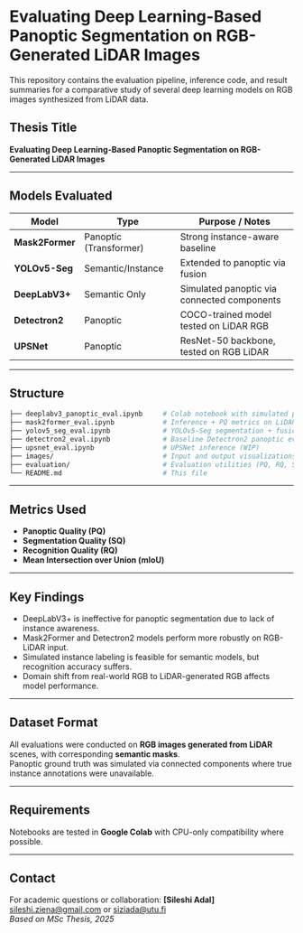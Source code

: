 
# Evaluating Deep Learning-Based Panoptic Segmentation on RGB-Generated LiDAR Images

This repository contains the evaluation pipeline, inference code, and result summaries for a comparative study of several deep learning models on RGB images synthesized from LiDAR data.

## Thesis Title
**Evaluating Deep Learning-Based Panoptic Segmentation on RGB-Generated LiDAR Images**

---

##  Models Evaluated

| Model            | Type                 | Purpose / Notes |
|------------------|----------------------|------------------|
| **Mask2Former**  | Panoptic (Transformer) | Strong instance-aware baseline |
| **YOLOv5-Seg**   | Semantic/Instance     | Extended to panoptic via fusion |
| **DeepLabV3+**   | Semantic Only         | Simulated panoptic via connected components |
| **Detectron2**   | Panoptic              | COCO-trained model tested on LiDAR RGB |
| **UPSNet**       | Panoptic              | ResNet-50 backbone, tested on RGB LiDAR |

---

##  Structure

```bash
├── deeplabv3_panoptic_eval.ipynb     # Colab notebook with simulated panoptic evaluation
├── mask2former_eval.ipynb            # Inference + PQ metrics on LiDAR RGB image
├── yolov5_seg_eval.ipynb             # YOLOv5-Seg segmentation + fusion
├── detectron2_eval.ipynb             # Baseline Detectron2 panoptic evaluation
├── upsnet_eval.ipynb                 # UPSNet inference (WIP)
├── images/                           # Input and output visualizations
├── evaluation/                       # Evaluation utilities (PQ, RQ, SQ, mIoU)
└── README.md                         # This file
```

---

## Metrics Used

- **Panoptic Quality (PQ)**
- **Segmentation Quality (SQ)**
- **Recognition Quality (RQ)**
- **Mean Intersection over Union (mIoU)**

---

##  Key Findings

- DeepLabV3+ is ineffective for panoptic segmentation due to lack of instance awareness.
- Mask2Former and Detectron2 models perform more robustly on RGB-LiDAR input.
- Simulated instance labeling is feasible for semantic models, but recognition accuracy suffers.
- Domain shift from real-world RGB to LiDAR-generated RGB affects model performance.

---

## Dataset Format

All evaluations were conducted on **RGB images generated from LiDAR** scenes, with corresponding **semantic masks**.  
Panoptic ground truth was simulated via connected components where true instance annotations were unavailable.

---

## Requirements

Notebooks are tested in **Google Colab** with CPU-only compatibility where possible.

---

##  Contact

For academic questions or collaboration:
**[Sileshi Adal]**  
sileshi.ziena@gmail.com  or 
siziada@utu.fi  
*Based on MSc Thesis, 2025*
